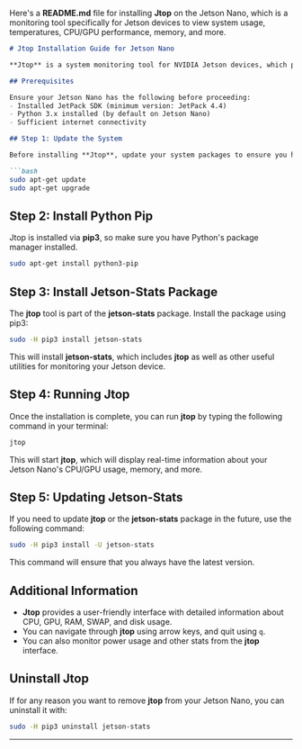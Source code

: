 Here's a **README.md** file for installing **Jtop** on the Jetson Nano, which is a monitoring tool specifically for Jetson devices to view system usage, temperatures, CPU/GPU performance, memory, and more.

```markdown
# Jtop Installation Guide for Jetson Nano

**Jtop** is a system monitoring tool for NVIDIA Jetson devices, which provides real-time information about CPU/GPU usage, RAM, swap memory, and other statistics. This guide will show you how to install **Jtop** on a Jetson Nano.

## Prerequisites

Ensure your Jetson Nano has the following before proceeding:
- Installed JetPack SDK (minimum version: JetPack 4.4)
- Python 3.x installed (by default on Jetson Nano)
- Sufficient internet connectivity

## Step 1: Update the System

Before installing **Jtop**, update your system packages to ensure you have the latest repositories and security updates.

```bash
sudo apt-get update
sudo apt-get upgrade
```

## Step 2: Install Python Pip

Jtop is installed via **pip3**, so make sure you have Python's package manager installed.

```bash
sudo apt-get install python3-pip
```

## Step 3: Install Jetson-Stats Package

The **jtop** tool is part of the **jetson-stats** package. Install the package using pip3:

```bash
sudo -H pip3 install jetson-stats
```

This will install **jetson-stats**, which includes **jtop** as well as other useful utilities for monitoring your Jetson device.

## Step 4: Running Jtop

Once the installation is complete, you can run **jtop** by typing the following command in your terminal:

```bash
jtop
```

This will start **jtop**, which will display real-time information about your Jetson Nano's CPU/GPU usage, memory, and more.

## Step 5: Updating Jetson-Stats

If you need to update **jtop** or the **jetson-stats** package in the future, use the following command:

```bash
sudo -H pip3 install -U jetson-stats
```

This command will ensure that you always have the latest version.

## Additional Information

- **Jtop** provides a user-friendly interface with detailed information about CPU, GPU, RAM, SWAP, and disk usage.
- You can navigate through **jtop** using arrow keys, and quit using `q`.
- You can also monitor power usage and other stats from the **jtop** interface.

## Uninstall Jtop

If for any reason you want to remove **jtop** from your Jetson Nano, you can uninstall it with:

```bash
sudo -H pip3 uninstall jetson-stats
```

---

